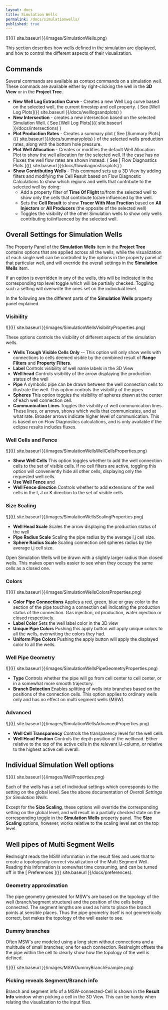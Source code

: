 ```yaml
---
layout: docs
title: Simulation Wells
permalink: /docs/simulationwells/
published: true
---
```


![]({{ site.baseurl }}/images/SimulationWells.png)

This section describes how wells defined in the simulation are displayed, and how to control the different aspects of their visualization.

## Commands

Several commands are available as context commands on a simulation well. These commads are available either by right-clicking  the well in the **3D View** or in the **Project Tree**.

- **New Well Log Extraction Curve** - Creates a new Well Log curve based on the selected well, the current timestep and cell property. ( See [Well Log Plots]({{ site.baseurl }}/docs/welllogsandplots) )
- **New Intersection** - creates a new intersection based on the selected Simulation Well. ( See [Well Log Plots]({{ site.baseurl }}/docs/intersections) )
- **Plot Production Rates** - Creates a summary plot ( See [Summary Plots]({{ site.baseurl }}/docs/summaryplots) ) of the selected wells production rates, along  with the bottom hole pressure.
- **Plot Well Allocation** - Creates or modifies the default Well Allocation Plot to show the well allocation for the selected well. If the case has no Fluxes the well flow rates are shown instead. ( See [ Flow Diagnostics Plots ]({{ site.baseurl }}/docs/flowdiagnosticsplots) )
- **Show Contributing Wells** - This command sets up a 3D View by adding filters and modifying the Cell Result based on Flow Diagnostic Calculations to show which regions and wells that contribute to the selected well by doing:
   - Add a property filter of **Time Of Flight** to/from the selected well to show only the cells that contribute to/are influenced by the well.
   - Sets the **Cell Result** to show **Tracer With Max Fraction** based on **All Injectors** or **All Producers** (the opposite of the selected well)
   - Toggles the visibility of the other Simulation wells to show only wells contributing to/influenced by the selected well.

## Overall Settings for Simulation Wells

The Property Panel of the **Simulation Wells** item in the **Project Tree** contains options that are applied across all the wells, while the visualization of each single well can be controlled by the options in the property panel of that particular well, and will override the overall settings in the **Simulation Wells** item.

If an option is overridden in any of the wells, this will be indicated in the corresponding top level toggle which will be partially checked. Toggling such a setting will overwrite the ones set on the individual level. 

In the following are the different parts of the **Simulation Wells** property panel explained.

### Visibility

![]({{ site.baseurl }}/images/SimulationWellsVisibilityProperties.png)

These options controls the visibility of different aspects of the simulation wells.

- **Wells Trough Visible Cells Only** -- This option will only show wells with connections to cells deemed visible by the combined result of **Range Filters** and **Property Filters**.
- **Label** Controls visibility of well name labels in the 3D View
- **Well head** Controls visibility of the arrow displaying the production status of the well
- **Pipe** A symbolic pipe can be drawn between the well connection cells to illustrate the well. This option controls the visibility of the pipes.
- **Spheres** This option toggles the visibility of spheres drawn at the center of each well connection cell.
- **Communication Lines** Toggles the visibility of well communication lines. These lines, or arrows, shows which wells that communicates, and at what rate. Broader arrows indicate higher level of communication. This is based on on Flow Diagnostics calculations, and is only available if the eclipse results includes fluxes.  


### Well Cells and Fence

![]({{ site.baseurl }}/images/SimulationWellsWellCellsProperties.png)

- **Show Well Cells** This option toggles whether to add the well connection cells to the set of visible cells. If no cell filters are active, toggling this option will conveniently hide all other cells, displaying only the requested well cells.   
-  **Use Well Fence** and 
-  **Well Fence direction** Controls whether to add extensions of the well cells in the I, J or K direction to the set of visible cells

  
### Size Scaling

![]({{ site.baseurl }}/images/SimulationWellsScalingProperties.png)

- **Well Head Scale** Scales the arrow displaying the production status of the well
- **Pipe Radius Scale** Scaling the pipe radius by the average i,j cell size.
- **Sphere Radius Scale** Scaling connection cell spheres radius by the average i,j cell size.

Open Simulation Wells will be drawn with a slightly larger radius than closed wells. This makes open wells easier to see when they occupy the same cells as a closed one.

### Colors

![]({{ site.baseurl }}/images/SimulationWellsColorsProperties.png)

- **Color Pipe Connections** Applies a red, green, blue or gray color to the section of the pipe touching a connection cell indicating the production status of the connection. Gas injection, oil production, water injection or closed respectively.  
- **Label Color** Sets the well label color in the 3D view
- **Unique Pipe Colors** Pushing this apply button will apply unique colors to all the wells, overwriting the colors they had.
- **Uniform Pipe Colors** Pushing the apply button will apply the displayed color to all the wells.

### Well Pipe Geometry

![]({{ site.baseurl }}/images/SimulationWellsPipeGeometryProperties.png)

- **Type** Controls whether the pipe will go from cell center to cell center, or in a somewhat more smooth trajectory.
- **Branch Detection** Enables splitting of wells into branches based on the positions of the connection cells.  This option applies to ordinary wells only and has no effect on multi segment wells (MSW).

### Advanced

![]({{ site.baseurl }}/images/SimulationWellsAdvancedProperties.png)

- **Well Cell Transparency** Controls the transparency level for the well cells
- **Well Head Position** Controls the depth position of the wellhead. Either relative to the top of the active cells in the relevant IJ-column, or relative to the highest active cell overall.  

## Individual Simulation Well options 

![]({{ site.baseurl }}/images/WellProperties.png)

Each of the wells has a set of individual settings which corresponds to the setting on the global level. See the above documentation of *Overall Settings for Simulation Wells*. 

Except for the **Size Scaling**, these options will override the corresponding setting on the global level, 
and will result in a partially checked state on the corresponding toggle in the **Simulation Wells** property panel. 
The **Size Scaling** options, however, works relative to the scaling level set on the top level.
		  	 
## Well pipes of Multi Segment Wells

ResInsight reads the MSW information in the result files and uses that to create a topologically correct visualization of the Multi Segment Well. Reading this information is somewhat time consuming, and can be turned off in the [ Preferences ]({{ site.baseurl }}/docs/preferences).
 
### Geometry approximation
The pipe geometry generated for MSW's are based on the topology of the well (branch/segment structure) and the position of the cells being connected. The segment lengths are used as hints to place the branch points at sensible places. Thus the pipe geometry itself is not geometrically correct, but makes the topology of the well easier to see.

### Dummy branches
Often MSW's are modeled using a long stem without connections and a multitude of small branches; one for each connection. ResInsight offsets the the pipe within the cell to clearly show how the topology of the well is defined.

![]({{ site.baseurl }}/images/MSWDummyBranchExample.png)

### Picking reveals Segment/Branch info

Branch and segment info of a MSW-connected-Cell is shown in the **Result Info** window when picking a cell in the 3D View. This can be handy when relating the visualization to the input files.

